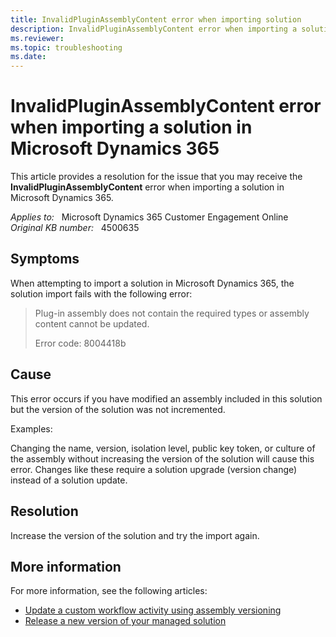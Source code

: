```yaml
---
title: InvalidPluginAssemblyContent error when importing solution
description: InvalidPluginAssemblyContent error when importing a solution in Microsoft Dynamics 365.
ms.reviewer: 
ms.topic: troubleshooting
ms.date: 
---
```

# InvalidPluginAssemblyContent error when importing a solution in Microsoft Dynamics 365

This article provides a resolution for the issue that you may receive the **InvalidPluginAssemblyContent** error when importing a solution in Microsoft Dynamics 365.

_Applies to:_ &nbsp; Microsoft Dynamics 365 Customer Engagement Online  
_Original KB number:_ &nbsp; 4500635

## Symptoms

When attempting to import a solution in Microsoft Dynamics 365, the solution import fails with the following error:

> Plug-in assembly does not contain the required types or assembly content cannot be updated.
>
> Error code: 8004418b

## Cause

This error occurs if you have modified an assembly included in this solution but the version of the solution was not incremented.

Examples:

Changing the name, version, isolation level, public key token, or culture of the assembly without increasing the version of the solution will cause this error. Changes like these require a solution upgrade (version change) instead of a solution update.

## Resolution

Increase the version of the solution and try the import again.

## More information

For more information, see the following articles:

- [Update a custom workflow activity using assembly versioning](/powerapps/developer/common-data-service/workflow/workflow-extensions#manage-changes-to-custom-workflow-activities)
- [Release a new version of your managed solution](/dynamics365/customerengagement/on-premises/developer/maintain-managed-solutions#release-a-new-version-of-your-managed-solution)
